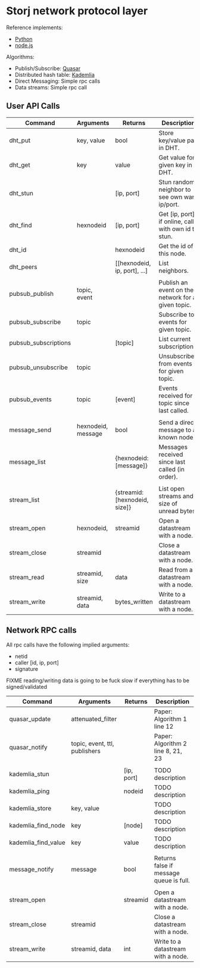 # Storj network protocol layer


Reference implements:

 * [Python](https://github.com/storj/storjnet)
 * [node.js](https://github.com/Storj/node-storj)


Algorithms:

 * Publish/Subscribe: [Quasar](http://www.cs.toronto.edu/iptps2008/final/70.pdf)
 * Distributed hash table: [Kademlia](https://pdos.csail.mit.edu/~petar/papers/maymounkov-kademlia-lncs.pdf)
 * Direct Messaging: Simple rpc calls
 * Data streams: Simple rpc call


## User API Calls

| Command               | Arguments             | Returns                       | Description                                          |
|-----------------------|-----------------------|-------------------------------|------------------------------------------------------|
| dht_put               | key, value            | bool                          | Store key/value pair in DHT.                         |
| dht_get               | key                   | value                         | Get value for given key in DHT.                      |
| dht_stun              |                       | [ip, port]                    | Stun random neighbor to see own wan ip/port.         |
| dht_find              | hexnodeid             | [ip, port]                    | Get [ip, port] if online, call with own id to stun.  |
| dht_id                |                       | hexnodeid                     | Get the id of this node.                             |
| dht_peers             |                       | [[hexnodeid, ip, port], ...]  | List neighbors.                                      |
|                       |                       |                               |                                                      |
| pubsub_publish        | topic, event          |                               | Publish an event on the network for a given topic.   |
| pubsub_subscribe      | topic                 |                               | Subscribe to events for given topic.                 |
| pubsub_subscriptions  |                       | [topic]                       | List current subscriptions.                          |
| pubsub_unsubscribe    | topic                 |                               | Unsubscribe from events for given topic.             |
| pubsub_events         | topic                 | [event]                       | Events received for topic since last called.         |
|                       |                       |                               |                                                      |
| message_send          | hexnodeid, message    | bool                          | Send a direct message to a known node.               |
| message_list          |                       | {hexnodeid: [message]}        | Messages received since last called (in order).      |
|                       |                       |                               |                                                      |
| stream_list           |                       | {streamid: [hexnodeid, size]} | List open streams and size of unread bytes.          |
| stream_open           | hexnodeid,            | streamid                      | Open a datastream with a node.                       |
| stream_close          | streamid              |                               | Close a datastream with a node.                      |
| stream_read           | streamid, size        | data                          | Read from a datastream with a node.                  |
| stream_write          | streamid, data        | bytes_written                 | Write to a datastream with a node.                   |


## Network RPC calls

All rpc calls have the following implied arguments:

 * netid
 * caller [id, ip, port]
 * signature

FIXME reading/writing data is going to be fuck slow if everything has to be signed/validated

| Command               | Arguments                     | Returns       | Description                                           |
|-----------------------|-------------------------------|---------------|-------------------------------------------------------|
| quasar_update         | attenuated_filter             |               | Paper: Algorithm 1 line 12                            |
| quasar_notify         | topic, event, ttl, publishers |               | Paper: Algorithm 2 line 8, 21, 23                     |
|                       |                               |               |                                                       |
| kademlia_stun         |                               | [ip, port]    | TODO description                                      |
| kademlia_ping         |                               | nodeid        | TODO description                                      |
| kademlia_store        | key, value                    |               | TODO description                                      |
| kademlia_find_node    | key                           | [node]        | TODO description                                      |
| kademlia_find_value   | key                           | value         | TODO description                                      |
|                       |                               |               |                                                       |
| message_notify        | message                       | bool          | Returns false if message queue is full.               |
|                       |                               |               |                                                       |
| stream_open           |                               | streamid      | Open a datastream with a node.                        |
| stream_close          | streamid                      |               | Close a datastream with a node.                       |
| stream_write          | streamid, data                | int           | Write to a datastream with a node.                    |

